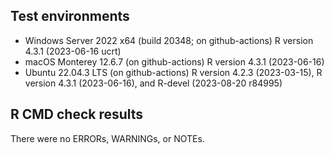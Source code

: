 
## Test environments
* Windows Server 2022 x64 (build 20348; on github-actions) R version 4.3.1 (2023-06-16 ucrt)
* macOS Monterey 12.6.7 (on github-actions) R version 4.3.1 (2023-06-16)
* Ubuntu 22.04.3 LTS (on github-actions) R version 4.2.3 (2023-03-15), R version 4.3.1 (2023-06-16), and R-devel (2023-08-20 r84995)

## R CMD check results
There were no ERRORs, WARNINGs, or NOTEs.
